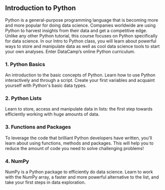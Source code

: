 ## Introduction to Python
Python is a general-purpose programming language that is becoming more and more popular for doing data science. Companies worldwide are using Python to harvest insights from their data and get a competitive edge. Unlike any other Python tutorial, this course focuses on Python specifically for data science. In our Intro to Python class, you will learn about powerful ways to store and manipulate data as well as cool data science tools to start your own analyses. Enter DataCamp’s online Python curriculum.

### 1. Python Basics
An introduction to the basic concepts of Python. Learn how to use Python interactively and through a script. Create your first variables and acquaint yourself with Python's basic data types.

### 2. Python Lists
Learn to store, access and manipulate data in lists: the first step towards efficiently working with huge amounts of data.

### 3. Functions and Packages
To leverage the code that brilliant Python developers have written, you'll learn about using functions, methods and packages. This will help you to reduce the amount of code you need to solve challenging problems!

### 4. NumPy
NumPy is a Python package to efficiently do data science. Learn to work with the NumPy array, a faster and more powerful alternative to the list, and take your first steps in data exploration.

